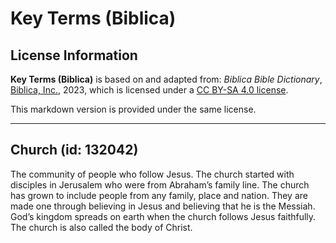 # Key Terms (Biblica)

## License Information

**Key Terms (Biblica)** is based on and adapted from: _Biblica Bible Dictionary_, [Biblica, Inc.](https://www.biblica.com/), 2023, which is licensed under a [CC BY-SA 4.0 license](https://creativecommons.org/licenses/by-sa/4.0/legalcode.en).

This markdown version is provided under the same license.



--------------------------------

## Church (id: 132042)

The community of people who follow Jesus. The church started with disciples in Jerusalem who were from Abraham’s family line. The church has grown to include people from any family, place and nation. They are made one through believing in Jesus and believing that he is the Messiah. God’s kingdom spreads on earth when the church follows Jesus faithfully. The church is also called the body of Christ.


